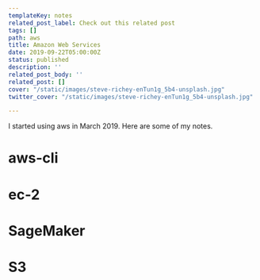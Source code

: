 ```yaml
---
templateKey: notes
related_post_label: Check out this related post
tags: []
path: aws
title: Amazon Web Services
date: 2019-09-22T05:00:00Z
status: published
description: ''
related_post_body: ''
related_post: []
cover: "/static/images/steve-richey-enTun1g_5b4-unsplash.jpg"
twitter_cover: "/static/images/steve-richey-enTun1g_5b4-unsplash.jpg"

---
```

I started using aws in March 2019.  Here are some of my notes.

# aws-cli

# ec-2

# SageMaker

# S3